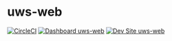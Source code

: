 # uws-web

[![CircleCI](https://circleci.com/gh/broeker/uws-web.svg?style=shield)](https://circleci.com/gh/broeker/uws-web)
[![Dashboard uws-web](https://img.shields.io/badge/dashboard-uws_web-yellow.svg)](https://dashboard.pantheon.io/sites/c9cd2213-a17f-4a0f-8419-fbde525ba4e6#dev/code)
[![Dev Site uws-web](https://img.shields.io/badge/site-uws_web-blue.svg)](http://dev-uws-web.pantheonsite.io/)